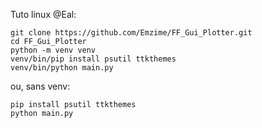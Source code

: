 Tuto linux @Eal:
```
git clone https://github.com/Emzime/FF_Gui_Plotter.git
cd FF_Gui_Plotter
python -m venv venv
venv/bin/pip install psutil ttkthemes
venv/bin/python main.py
```


ou, sans venv:
```
pip install psutil ttkthemes
python main.py
```
